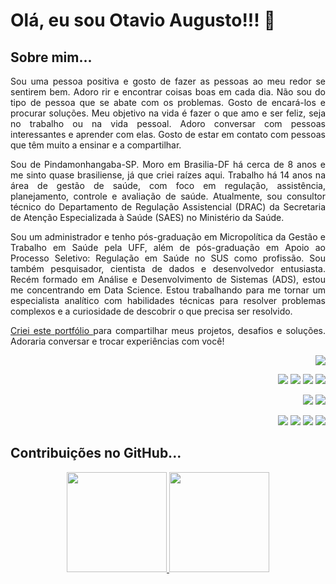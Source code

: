 <h1> Olá, eu sou Otavio Augusto!!! 👋</h1>

<div style='text-align:justify'>
  <h2>Sobre mim...</h2>
    <p>Sou uma pessoa positiva e gosto de fazer as pessoas ao meu redor se sentirem bem. Adoro rir e encontrar coisas boas em cada dia. Não sou do tipo de pessoa que se abate com os problemas. Gosto de encará-los e procurar soluções. Meu objetivo na vida é fazer o que amo e ser feliz, seja no trabalho ou na vida pessoal. Adoro conversar com pessoas interessantes e aprender com elas. Gosto de estar em contato com pessoas que têm muito a ensinar e a compartilhar.</p>
    <p>Sou de Pindamonhangaba-SP. Moro em Brasilia-DF há cerca de 8 anos e me sinto quase brasiliense, já que criei raízes aqui. Trabalho há 14 anos na área de gestão de saúde, com foco em regulação, assistência, planejamento, controle e avaliação de saúde. Atualmente, sou consultor técnico do Departamento de Regulação Assistencial (DRAC) da Secretaria de Atenção Especializada à Saúde (SAES) no Ministério da Saúde.</p>
    <p>Sou um administrador e tenho pós-graduação em Micropolítica da Gestão e Trabalho em Saúde pela UFF, além de pós-graduação em Apoio ao Processo Seletivo: Regulação em Saúde no SUS como profissão. Sou também pesquisador, cientista de dados e desenvolvedor entusiasta. Recém formado em Análise e Desenvolvimento de Sistemas (ADS), estou me concentrando em Data Science. Estou trabalhando para me tornar um especialista analítico com habilidades técnicas para resolver problemas complexos e a curiosidade de descobrir o que precisa ser resolvido.</p>
    <p><a href="https://otavioaugust1.github.io/Meu_portfolio/" target="_blank">Criei este portfólio </a>para compartilhar meus projetos, desafios e soluções. Adoraria conversar e trocar experiências com você!</p>
    
<div style='text-align: right'>
<a href="https://otavioaugust1.github.io/Meu_portfolio/" target="_blank"><img src="	https://img.shields.io/badge/MEU PORTFÓLIO-1BB91F?&style=for-the-badge&logo=HTML5&logoColor=white" target="_blank"></a> 

<a href="https://web.facebook.com/otavioaugust" target="_blank"><img src="https://img.shields.io/badge/Facebook-1877F2?style=for-the-badge&logo=facebook&logoColor=white" target="_blank"></a>
<a href="https://www.youtube.com/@otavioaugust" target="_blank"><img src="https://img.shields.io/badge/YouTube-FF0000?style=for-the-badge&logo=youtube&logoColor=white" target="_blank"></a>
<a href="https://www.tiktok.com/@otavioaugust" target="_blank"><img src="https://img.shields.io/badge/TikTok-000000?style=for-the-badge&logo=tiktok&logoColor=white" target="_blank"></a> 
<a href="https://www.instagram.com/otavioaugust/" target="_blank"><img src="https://img.shields.io/badge/-Instagram-%23E4405F?style=for-the-badge&logo=instagram&logoColor=white" target="_blank"></a>

<a href="https://twitter.com/0tavioaugust" target="_blank"><img src="	https://img.shields.io/badge/Twitter-1DA1F2?style=for-the-badge&logo=twitter&logoColor=white" target="_blank"></a>
<a href="https://www.kooapp.com/profile/otavioaugust" target="_blank"><img src="	https://img.shields.io/badge/KOO-FFFC00?style=for-the-badge&logo=Twitter&logoColor=white" target="_blank"></a> 

<a href = "mailto:otavioaugust@gmail.com"><img src="https://img.shields.io/badge/Gmail-D14836?style=for-the-badge&logo=gmail&logoColor=white" target="_blank"></a>
<a href="https://www.linkedin.com/in/otavioaugust" target="_blank"><img src="https://img.shields.io/badge/-LinkedIn-%230077B5?style=for-the-badge&logo=linkedin&logoColor=white" target="_blank"></a> 
<a href="https://github.com/otavioaugust1" target="_blank"><img src="	https://img.shields.io/badge/GitHub-100000?style=for-the-badge&logo=github&logoColor=white" target="_blank"></a> 
<a href="http://lattes.cnpq.br/1250109562083947" target="_blank"><img src="https://img.shields.io/badge/-LATTES-%230077B5?style=for-the-badge&logo=mattermost&logoColor=white" target="_blank"></a>

</div>

<h2>Contribuições no GitHub...</h2>

<div align="center">
  <a href="https://github.com/otavioaugust1">
  <img height="160em" src="https://github-readme-stats.vercel.app/api?username=otavioaugust1&show_icons=true&theme=dracula&include_all_commits=true&count_private=true"/>
  <img height="160em" src="https://github-readme-stats.vercel.app/api/top-langs/?username=otavioaugust1&layout=compact&langs_count=7&theme=dracula"/>
</div>

